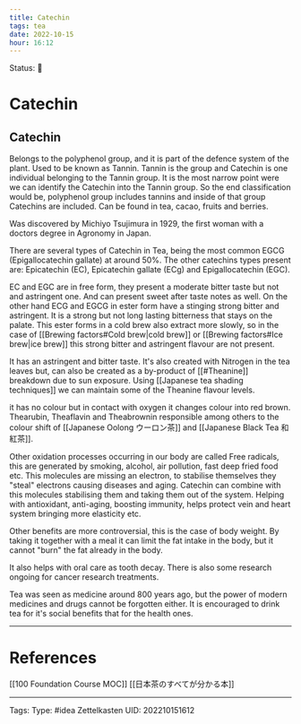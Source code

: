 ```yaml
---
title: Catechin
tags: tea
date: 2022-10-15
hour: 16:12
---
```

Status: 🌱
# Catechin

## Catechin 
Belongs to the polyphenol group, and it is part of the defence system of the plant. Used to be known as Tannin. Tannin is the group and Catechin is one individual belonging to the Tannin group. It is the most narrow point were we can identify the Catechin into the Tannin group. So the end classification would be, polyphenol group includes tannins and inside of that group Catechins are included. Can be found in tea, cacao, fruits and berries. 

Was discovered by Michiyo Tsujimura in 1929, the first woman with a doctors degree in Agronomy in Japan.

There are several types of Catechin in Tea, being the most common EGCG (Epigallocatechin gallate) at around 50%. The other catechins types present are: Epicatechin (EC), Epicatechin gallate (ECg) and Epigallocatechin (EGC).

EC and EGC are in free form, they present a moderate bitter taste but not and astringent one. And can present sweet after taste notes as well. On the other hand ECG and EGCG in ester form have a stinging strong bitter and astringent. It is a strong but not long lasting bitterness that stays on the palate. This ester forms in a cold brew also extract more slowly, so in the case of [[Brewing factors#Cold brew|cold brew]] or [[Brewing factors#Ice brew|ice brew]] this strong bitter and astringent flavour are not present.


It has an astringent and bitter taste. It's also created with Nitrogen in the tea leaves but, can also be created as a by-product of [[#Theanine]] breakdown due to sun exposure. Using [[Japanese tea shading techniques]] we can maintain some of the Theanine flavour levels.

it has no colour but in contact with oxygen it changes colour into red brown. Thearubin, Theaflavin and Theabrownin responsible among others to the colour shift of [[Japanese Oolong ウーロン茶]] and [[Japanese Black Tea 和紅茶]].

Other oxidation processes occurring in our body are called Free radicals, this are generated by smoking, alcohol, air pollution, fast deep fried food etc. This molecules are missing an electron, to stabilise themselves they "steal" electrons causing diseases and aging. Catechin can combine with this molecules stabilising them and taking them out of the system. Helping with antioxidant, anti-aging, boosting immunity, helps protect vein and heart system bringing more elasticity etc.

Other benefits are more controversial, this is the case of body weight. By taking it together with a meal it can limit the fat intake in the body, but it cannot "burn" the fat already in the body. 

It also helps with oral care as tooth decay. There is also some research ongoing for cancer research treatments.

Tea was seen as medicine around 800 years ago, but the power of modern medicines and drugs cannot be forgotten either. It is encouraged to drink tea for it's social benefits that for the health ones.


---
# References
[[100 Foundation Course MOC]]
[[日本茶のすべてが分かる本]]


---
Tags:
Type: #idea
Zettelkasten UID: 202210151612
